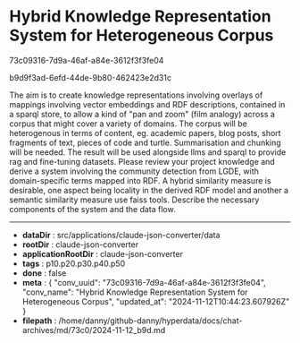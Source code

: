# Hybrid Knowledge Representation System for Heterogeneous Corpus

73c09316-7d9a-46af-a84e-3612f3f3fe04

b9d9f3ad-6efd-44de-9b80-462423e2d31c

The aim is to create knowledge representations involving overlays of mappings involving vector embeddings and RDF descriptions, contained in a sparql store, to allow a kind of "pan and zoom" (film analogy) across a corpus that might cover a variety of domains. The corpus will be heterogenous in terms of content, eg. academic papers, blog posts, short fragments of text, pieces of code and turtle. Summarisation and chunking will be needed. The result will be used alongside llms and sparql to provide rag and fine-tuning datasets.
Please review your project knowledge and derive a system involving the community detection from LGDE, with domain-specific terms mapped into RDF. A hybrid similarity measure is desirable, one aspect being locality in the derived RDF model and another a semantic similarity measure use faiss tools.
Describe the necessary components of the system and the data flow.

---

* **dataDir** : src/applications/claude-json-converter/data
* **rootDir** : claude-json-converter
* **applicationRootDir** : claude-json-converter
* **tags** : p10.p20.p30.p40.p50
* **done** : false
* **meta** : {
  "conv_uuid": "73c09316-7d9a-46af-a84e-3612f3f3fe04",
  "conv_name": "Hybrid Knowledge Representation System for Heterogeneous Corpus",
  "updated_at": "2024-11-12T10:44:23.607926Z"
}
* **filepath** : /home/danny/github-danny/hyperdata/docs/chat-archives/md/73c0/2024-11-12_b9d.md